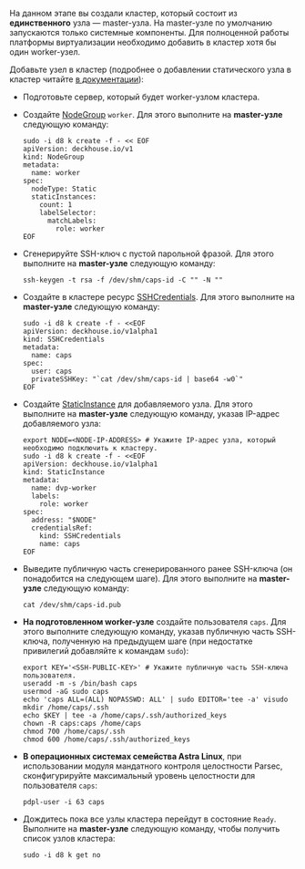 <script type="text/javascript" src='{% javascript_asset_tag getting-started %}[_assets/js/getting-started.js]{% endjavascript_asset_tag %}'></script>
<script type="text/javascript" src='{% javascript_asset_tag getting-started-access %}[_assets/js/getting-started-access.js]{% endjavascript_asset_tag %}'></script>
<script type="text/javascript" src='{% javascript_asset_tag bcrypt %}[_assets/js/bcrypt.js]{% endjavascript_asset_tag %}'></script>

На данном этапе вы создали кластер, который состоит из **единственного** узла — master-узла. На master-узле по умолчанию запускаются только системные компоненты. Для полноценной работы платформы виртуализации необходимо добавить в кластер хотя бы один worker-узел.

Добавьте узел в кластер (подробнее о добавлении статического узла в кластер читайте [в документации](/products/virtualization-platform/documentation/admin/platform-management/platform-scaling/node/bare-metal-node.html#добавление-узлов-в-bare-metal-кластере)):

- Подготовьте сервер, который будет worker-узлом кластера.

- Создайте [NodeGroup](/modules/node-manager/cr.html#nodegroup) `worker`. Для этого выполните на **master-узле** следующую команду:

  ```shell
  sudo -i d8 k create -f - << EOF
  apiVersion: deckhouse.io/v1
  kind: NodeGroup
  metadata:
    name: worker
  spec:
    nodeType: Static
    staticInstances:
      count: 1
      labelSelector:
        matchLabels:
          role: worker
  EOF
  ```
  
- Сгенерируйте SSH-ключ с пустой парольной фразой. Для этого выполните на **master-узле** следующую команду:

  ```shell
  ssh-keygen -t rsa -f /dev/shm/caps-id -C "" -N ""
  ```

- Создайте в кластере ресурс [SSHCredentials](/modules/node-manager/cr.html#sshcredentials). Для этого выполните на **master-узле** следующую команду:

  ```shell
  sudo -i d8 k create -f - <<EOF
  apiVersion: deckhouse.io/v1alpha1
  kind: SSHCredentials
  metadata:
    name: caps
  spec:
    user: caps
    privateSSHKey: "`cat /dev/shm/caps-id | base64 -w0`"
  EOF
  ```

- Создайте [StaticInstance](/modules/node-manager/cr.html#staticinstance) для добавляемого узла. Для этого выполните на **master-узле** следующую команду, указав IP-адрес добавляемого узла:

  ```shell
  export NODE=<NODE-IP-ADDRESS> # Укажите IP-адрес узла, который необходимо подключить к кластеру.
  sudo -i d8 k create -f - <<EOF
  apiVersion: deckhouse.io/v1alpha1
  kind: StaticInstance
  metadata:
    name: dvp-worker
    labels:
      role: worker
  spec:
    address: "$NODE"
    credentialsRef:
      kind: SSHCredentials
      name: caps
  EOF
  ```

- Выведите публичную часть сгенерированного ранее SSH-ключа (он понадобится на следующем шаге). Для этого выполните на **master-узле** следующую команду:

  ```shell
  cat /dev/shm/caps-id.pub
  ```

- **На подготовленном worker-узле** создайте пользователя `caps`. Для этого выполните следующую команду, указав публичную часть SSH-ключа,
полученную на предыдущем шаге (при недостатке привилегий добавляйте к командам `sudo`):

  ```shell
  export KEY='<SSH-PUBLIC-KEY>' # Укажите публичную часть SSH-ключа пользователя.
  useradd -m -s /bin/bash caps
  usermod -aG sudo caps
  echo 'caps ALL=(ALL) NOPASSWD: ALL' | sudo EDITOR='tee -a' visudo
  mkdir /home/caps/.ssh
  echo $KEY | tee -a /home/caps/.ssh/authorized_keys
  chown -R caps:caps /home/caps
  chmod 700 /home/caps/.ssh
  chmod 600 /home/caps/.ssh/authorized_keys
  ```

- **В операционных системах семейства Astra Linux**, при использовании модуля мандатного контроля целостности Parsec, сконфигурируйте максимальный уровень целостности для пользователя `caps`:

  ```shell
  pdpl-user -i 63 caps
  ```

- Дождитесь пока все узлы кластера перейдут в состояние `Ready`.
  Выполните на **master-узле** следующую команду, чтобы получить список узлов кластера:

  ```shell
  sudo -i d8 k get no
  ```
